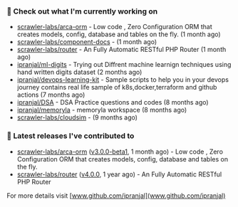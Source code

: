 ### 👷 Check out what I'm currently working on

- [scrawler-labs/arca-orm](https://github.com/scrawler-labs/arca-orm) -  Low code , Zero Configuration ORM that creates models, config, database and tables on the fly. (1 month ago)
- [scrawler-labs/component-docs](https://github.com/scrawler-labs/component-docs) -  (1 month ago)
- [scrawler-labs/router](https://github.com/scrawler-labs/router) - An Fully Automatic RESTful PHP Router (1 month ago)
- [ipranjal/ml-digits](https://github.com/ipranjal/ml-digits) - Trying out Diffrent machine learnign techniques using hand written digits dataset (2 months ago)
- [ipranjal/devops-learning-kit](https://github.com/ipranjal/devops-learning-kit) - Sample scripts to help you in your devops journey contains real life sample of k8s,docker,terraform and github actions (7 months ago)
- [ipranjal/DSA](https://github.com/ipranjal/DSA) - DSA Practice questions and codes (8 months ago)
- [ipranjal/memoryla](https://github.com/ipranjal/memoryla) - memoryla workspace (8 months ago)
- [scrawler-labs/cloudsim](https://github.com/scrawler-labs/cloudsim) -  (9 months ago)

### 🔭 Latest releases I've contributed to

- [scrawler-labs/arca-orm](https://github.com/scrawler-labs/arca-orm) ([v3.0.0-beta1](https://github.com/scrawler-labs/arca-orm/releases/tag/v3.0.0-beta1), 1 month ago) -  Low code , Zero Configuration ORM that creates models, config, database and tables on the fly.
- [scrawler-labs/router](https://github.com/scrawler-labs/router) ([v4.0.0](https://github.com/scrawler-labs/router/releases/tag/v4.0.0), 1 year ago) - An Fully Automatic RESTful PHP Router

For more details visit [www.github.com/ipranjal](www.github.com/ipranjal)

